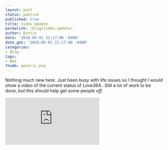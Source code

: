 ```yaml
---
layout: post
status: publish
published: true
title: Video Update
permalink: /blog/video-update/
author: Dustin
date: '2010-05-01 21:17:00 -0400'
date_gmt: '2010-05-01 21:17:00 -0400'
categories:
- Blog
tags:
- N64
thumb: generic.png
---
```

Nothing much new here. Just been busy with life issues so I thought I would show
a video of the current status of Love364.. Still a lot of work to be done, but
this should help get some people *off*.

<div class="embed-container">
  <iframe src="https://www.youtube.com/embed/tnswYkX_NG8" frameborder="0" allowfullscreen></iframe>
</div>
